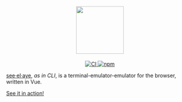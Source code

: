<a href="https://dhruvkb.github.io/seeelaye/">
  <h1 align="center">
    <img height="128px" src="https://dhruvkb.github.io/seeelaye/seeelaye.svg"/>
  </h1>
</a>

<p align="center">
  <a href="https://github.com/dhruvkb/seeelaye/actions/workflows/ci.yml">
    <img src="https://github.com/dhruvkb/seeelaye/actions/workflows/ci.yml/badge.svg?branch=main" alt="CI"/>
  </a>
  <a href="https://www.npmjs.com/package/seeelaye">
    <img src="https://img.shields.io/npm/v/seeelaye" alt="npm"/>
  </a>
</p>

[see·el·aye](https://dhruvkb.github.io/seeelaye/), _as in CLI_, is a terminal-emulator-emulator for the browser,
written in Vue.

[See it in action!](https://brut.dhruvkb.dev)
